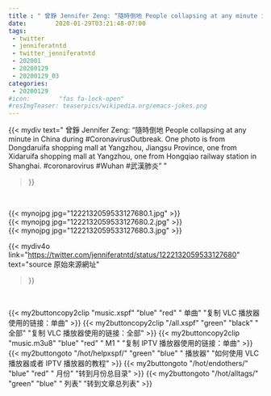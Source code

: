 ```yaml
---
title : " 曾錚 Jennifer Zeng: “隨時倒地 People collapsing at any minute in China during #CoronavirusOutbreak. One photo is from Dongdaruifa shopping mall at Yangzhou, Jiangsu Province, one from Xidaruifa shopping mall at Yangzhou, one from Hongqiao railway station in Shanghai. #coronarovirus  #Wuhan #武漢肺炎”  "
date:        2020-01-29T03:21:48-07:00
tags:
 - twitter
 - jenniferatntd
 - twitter_jenniferatntd
 - 202001
 - 20200129
 - 20200129_03
categories:
 - 20200129
#icon:        "fas fa-lock-open"
#resImgTeaser: teaserpics/wikipedia.org/emacs-jokes.png
---
```


{{< mydiv text=" 曾錚 Jennifer Zeng: “隨時倒地 People collapsing at any minute in China during #CoronavirusOutbreak. One photo is from Dongdaruifa shopping mall at Yangzhou, Jiangsu Province, one from Xidaruifa shopping mall at Yangzhou, one from Hongqiao railway station in Shanghai. #coronarovirus  #Wuhan #武漢肺炎”  "
>}}
<br>


 {{< mynojpg jpg="1222132059533127680.1.jpg" >}}<br>  {{< mynojpg jpg="1222132059533127680.2.jpg" >}}<br>  {{< mynojpg jpg="1222132059533127680.3.jpg" >}}<br> 



{{< mydiv4o link="https://twitter.com/jenniferatntd/status/1222132059533127680"
text="source 原始來源網址"
>}}


<br>

{{< my2buttoncopy2clip "music.xspf"        "blue"   "red"    " 单曲"  "复制 VLC 播放器使用的链接：单曲" >}} {{< my2buttoncopy2clip "/all.xspf"         "green"  "black"  " 全部"  "复制 VLC 播放器使用的链接：全部" >}} {{< my2buttoncopy2clip "music.m3u8"        "blue"   "red"    " M1 "    "复制 IPTV 播放器使用的链接：单曲" >}} {{< my2buttongoto      "/hot/helpxspf/"    "green"  "blue"   " 播放器" "如何使用 VLC 播放器或者 IPTV 播放器的教程" >}} {{< my2buttongoto      "/hot/endothers/"   "blue"   "red"    " 月份"   "转到月份总目录" >}} {{< my2buttongoto      "/hot/alltags/"     "green"  "blue"   " 列表"   "转到文章总列表" >}} 
